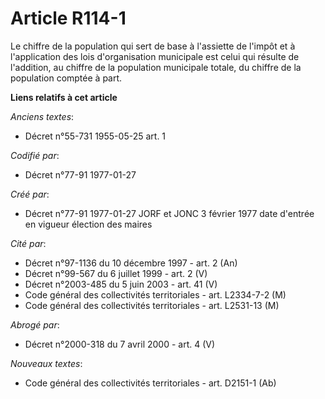 # Article R114-1

Le chiffre de la population     qui sert de base à l'assiette de l'impôt et à l'application des lois d'organisation
municipale est celui qui résulte de l'addition, au chiffre de la population municipale totale, du chiffre de la population
comptée à part.

**Liens relatifs à cet article**

_Anciens textes_:

  - Décret n°55-731 1955-05-25 art. 1

_Codifié par_:

  - Décret n°77-91 1977-01-27

_Créé par_:

  - Décret n°77-91 1977-01-27 JORF et JONC 3 février 1977 date d'entrée en vigueur élection des maires

_Cité par_:

  - Décret n°97-1136 du 10 décembre 1997 - art. 2 (An)
  - Décret n°99-567 du 6 juillet 1999 - art. 2 (V)
  - Décret n°2003-485 du 5 juin 2003 - art. 41 (V)
  - Code général des collectivités territoriales - art. L2334-7-2 (M)
  - Code général des collectivités territoriales - art. L2531-13 (M)

_Abrogé par_:

  - Décret n°2000-318 du 7 avril 2000 - art. 4 (V)

_Nouveaux textes_:

  - Code général des collectivités territoriales - art. D2151-1 (Ab)
